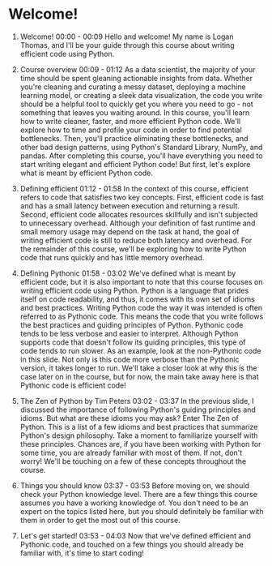 # Welcome!

1. Welcome!
00:00 - 00:09
Hello and welcome! My name is Logan Thomas, and I'll be your guide through this course about writing efficient code using Python.

2. Course overview
00:09 - 01:12
As a data scientist, the majority of your time should be spent gleaning actionable insights from data. Whether you're cleaning and curating a messy dataset, deploying a machine learning model, or creating a sleek data visualization, the code you write should be a helpful tool to quickly get you where you need to go - not something that leaves you waiting around. In this course, you'll learn how to write cleaner, faster, and more efficient Python code. We'll explore how to time and profile your code in order to find potential bottlenecks. Then, you'll practice eliminating these bottlenecks, and other bad design patterns, using Python's Standard Library, NumPy, and pandas. After completing this course, you'll have everything you need to start writing elegant and efficient Python code! But first, let's explore what is meant by efficient Python code.

3. Defining efficient
01:12 - 01:58
In the context of this course, efficient refers to code that satisfies two key concepts. First, efficient code is fast and has a small latency between execution and returning a result. Second, efficient code allocates resources skillfully and isn't subjected to unnecessary overhead. Although your definition of fast runtime and small memory usage may depend on the task at hand, the goal of writing efficient code is still to reduce both latency and overhead. For the remainder of this course, we'll be exploring how to write Python code that runs quickly and has little memory overhead.

4. Defining Pythonic
01:58 - 03:02
We've defined what is meant by efficient code, but it is also important to note that this course focuses on writing efficient code using Python. Python is a language that prides itself on code readability, and thus, it comes with its own set of idioms and best practices. Writing Python code the way it was intended is often referred to as Pythonic code. This means the code that you write follows the best practices and guiding principles of Python. Pythonic code tends to be less verbose and easier to interpret. Although Python supports code that doesn't follow its guiding principles, this type of code tends to run slower. As an example, look at the non-Pythonic code in this slide. Not only is this code more verbose than the Pythonic version, it takes longer to run. We'll take a closer look at why this is the case later on in the course, but for now, the main take away here is that Pythonic code is efficient code!

5. The Zen of Python by Tim Peters
03:02 - 03:37
In the previous slide, I discussed the importance of following Python's guiding principles and idioms. But what are these idioms you may ask? Enter The Zen of Python. This is a list of a few idioms and best practices that summarize Python's design philosophy. Take a moment to familiarize yourself with these principles. Chances are, if you have been working with Python for some time, you are already familiar with most of them. If not, don't worry! We'll be touching on a few of these concepts throughout the course.

6. Things you should know
03:37 - 03:53
Before moving on, we should check your Python knowledge level. There are a few things this course assumes you have a working knowledge of. You don't need to be an expert on the topics listed here, but you should definitely be familiar with them in order to get the most out of this course.

7. Let's get started!
03:53 - 04:03
Now that we've defined efficient and Pythonic code, and touched on a few things you should already be familiar with, it's time to start coding!

